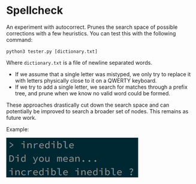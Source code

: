 # Spellcheck
An experiment with autocorrect. Prunes the search space
of possible corrections with a few heuristics.
You can test this with the following command:

    python3 tester.py [dictionary.txt]

Where `dictionary.txt` is a file of newline
separated words.

- If we assume that a single letter was mistyped,
we only try to replace it with letters physically
close to it on a QWERTY keyboard.
- If we try to add a single letter, we search for
matches through a prefix tree, and prune when
we know no valid word could be formed.

These approaches drastically cut down the search
space and can potentially be improved to search
a broader set of nodes. This remains as future
work.

Example:

![Autocorrection](https://github.com/jessrenteria/autocorrect/blob/master/media/example.png)
